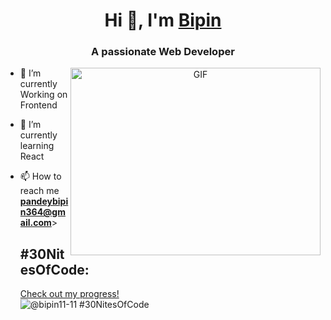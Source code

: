 <h1 align="center">Hi 👋, I'm <a href="https://github.com/Bipin-45" target="blank">
Bipin</a></h1>
<h3 align="center">A passionate Web Developer</h3>




<a target="_blank" align="center">
  <img align="right" top="500" height="300" width="400" alt="GIF" src="https://media.giphy.com/media/SWoSkN6DxTszqIKEqv/giphy.gif">
</a>


- 🌱 I’m currently Working on Frontend


- 🌱 I’m currently learning React 

- 📫 How to reach me **pandeybipin364@gmail.com**>
  <br>
  
  ## #30NitesOfCode:
  [Check out my progress!](https://www.codedex.io/@bipin11-11/30-nites-of-code)  
  ![@bipin11-11 #30NitesOfCode](https://www.codedex.io/api/petStatus?user=bipin11-11)
